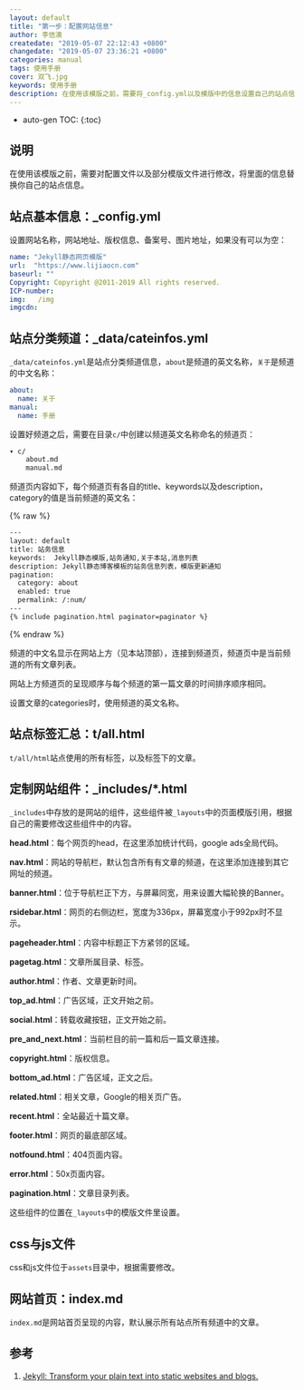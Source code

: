```yaml
---
layout: default
title: "第一步：配置网站信息"
author: 李佶澳
createdate: "2019-05-07 22:12:43 +0800"
changedate: "2019-05-07 23:36:21 +0800"
categories: manual
tags: 使用手册
cover: 双飞.jpg
keywords: 使用手册
description: 在使用该模版之前，需要将_config.yml以及模版中的信息设置自己的站点信息
---
```


* auto-gen TOC:
{:toc}

## 说明

在使用该模版之前，需要对配置文件以及部分模版文件进行修改，将里面的信息替换你自己的站点信息。

## 站点基本信息：_config.yml

设置网站名称，网站地址、版权信息、备案号、图片地址，如果没有可以为空：

```yml
name: "Jekyll静态网页模版"
url:  "https://www.lijiaocn.com"
baseurl: ""  
Copyright: Copyright @2011-2019 All rights reserved.
ICP-number:
img:   /img
imgcdn: 
```

## 站点分类频道：_data/cateinfos.yml

`_data/cateinfos.yml`是站点分类频道信息，`about`是频道的英文名称，`关于`是频道的中文名称：

```yml
about: 
  name: 关于
manual: 
  name: 手册
```

设置好频道之后，需要在目录`c/`中创建以频道英文名称命名的频道页：

```sh
▾ c/
    about.md
    manual.md
```

频道页内容如下，每个频道页有各自的title、keywords以及description，category的值是当前频道的英文名：


{% raw %}

```sh
---
layout: default 
title: 站务信息
keywords:  Jekyll静态模版,站务通知,关于本站,消息列表
description: Jekyll静态博客模板的站务信息列表，模版更新通知
pagination:
  category: about
  enabled: true
  permalink: /:num/
---
{% include pagination.html paginator=paginator %}
```

{% endraw %}

频道的中文名显示在网站上方（见本站顶部），连接到频道页，频道页中是当前频道的所有文章列表。

网站上方频道页的呈现顺序与每个频道的第一篇文章的时间排序顺序相同。

设置文章的categories时，使用频道的英文名称。

## 站点标签汇总：t/all.html

`t/all/html`站点使用的所有标签，以及标签下的文章。

## 定制网站组件：_includes/*.html

`_includes`中存放的是网站的组件，这些组件被`_layouts`中的页面模版引用，根据自己的需要修改这些组件中的内容。

**head.html**：每个网页的head，在这里添加统计代码，google ads全局代码。

**nav.html**：网站的导航栏，默认包含所有有文章的频道，在这里添加连接到其它网址的频道。

**banner.html**：位于导航栏正下方，与屏幕同宽，用来设置大幅轮换的Banner。

**rsidebar.html**：网页的右侧边栏，宽度为336px，屏幕宽度小于992px时不显示。

**pageheader.html**：内容中标题正下方紧邻的区域。

**pagetag.html**：文章所属目录、标签。

**author.html**：作者、文章更新时间。

**top_ad.html**：广告区域，正文开始之前。

**social.html**：转载收藏按钮，正文开始之前。

**pre_and_next.html**：当前栏目的前一篇和后一篇文章连接。

**copyright.html**：版权信息。

**bottom_ad.html**：广告区域，正文之后。

**related.html**：相关文章，Google的相关页广告。

**recent.html**：全站最近十篇文章。

**footer.html**：网页的最底部区域。

**notfound.html**：404页面内容。

**error.html**：50x页面内容。

**pagination.html**：文章目录列表。

这些组件的位置在`_layouts`中的模版文件里设置。

## css与js文件

css和js文件位于`assets`目录中，根据需要修改。

## 网站首页：index.md

`index.md`是网站首页呈现的内容，默认展示所有站点所有频道中的文章。



## 参考

1. [Jekyll: Transform your plain text into static websites and blogs.][1]

[1]: https://jekyllrb.com/ "Jekyll: Transform your plain text into static websites and blogs."


